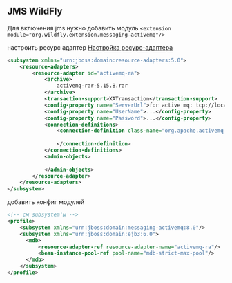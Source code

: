 ## JMS WildFly
Для включения jms нужно добавить модуль 
`<extension module="org.wildfly.extension.messaging-activemq"/>`

настроить ресурс адаптер
[Настройка ресурс-адаптера](http://www.mastertheboss.com/jboss-server/jboss-jms/integrate-activemq-with-wildfly)

```xml
<subsystem xmlns="urn:jboss:domain:resource-adapters:5.0">
    <resource-adapters>
        <resource-adapter id="activemq-ra">
            <archive>
                activemq-rar-5.15.8.rar
            </archive>
            <transaction-support>XATransaction</transaction-support>
            <config-property name="ServerUrl">for active mq: tcp://localhost:61616</config-property>
            <config-property name="UserName">...</config-property>
            <config-property name="Password">...</config-property>
            <connection-definitions>
                <connection-definition class-name="org.apache.activemq.ra.ActiveMQManagedConnectionFactory" jndi-name="java:/ConnectionFactoryName" enabled="true" pool-name="ConnectionFactoryName">
                    
                </connection-definition>
            </connection-definitions>
            <admin-objects>
                
            </admin-objects>
        </resource-adapter>
    </resource-adapters>
</subsystem>
```

добавить конфиг модулей
 
```xml
<!-- см subsystem'ы -->
<profile>
    <subsystem xmlns="urn:jboss:domain:messaging-activemq:8.0"/>
    <subsystem xmlns="urn:jboss:domain:ejb3:6.0">
      <mdb>
          <resource-adapter-ref resource-adapter-name="activemq-ra"/>
          <bean-instance-pool-ref pool-name="mdb-strict-max-pool"/>
      </mdb>
    </subsystem>
</profile>
```

